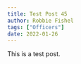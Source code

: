 ```yaml
---
title: Test Post 45
author: Robbie Fishel
tags: ["Officers"]
date: 2022-01-26
---
```


This is a test post.